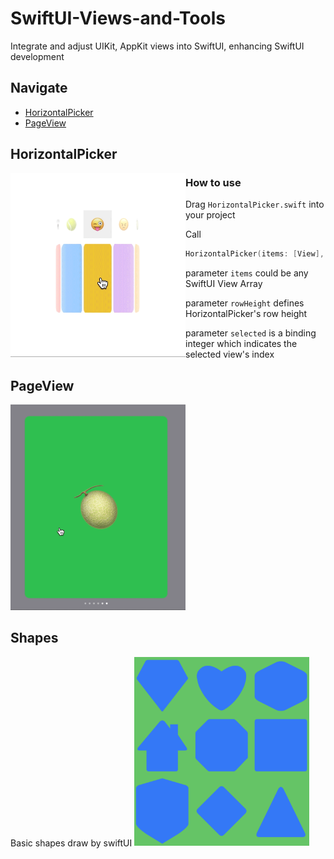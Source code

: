 # SwiftUI-Views-and-Tools
Integrate and adjust UIKit, AppKit views into SwiftUI, enhancing SwiftUI development

## Navigate

- [HorizontalPicker](#horizontal_picker)
- [PageView](#page_view)

## HorizontalPicker

<img align="left" src="Previews/HorizontalPicker.gif" width="280">

### How to use

Drag `HorizontalPicker.swift` into your project

Call
```swift
HorizontalPicker(items: [View], rowHeight: CGFloat, selected: Binding<Int>)
```

parameter `items` could be any SwiftUI View Array

parameter `rowHeight` defines HorizontalPicker's row height

parameter `selected` is a binding integer which indicates the selected view's index

## PageView
<img src="Previews/PageView.gif" width="280">


## Shapes
Basic shapes draw by swiftUI
<img src="Previews/shapes.png" width="280">


